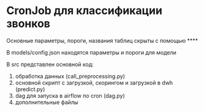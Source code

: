 # CronJob для классификации звонков

Основные параметры, пороги, названия таблиц скрыты с помощью ****

В models/config.json находятся параметры и пороги для модели

В src представлен основной код:

1) обработка данных (call_preprocessing.py)
2) основной скрипт с загрузкой, скорингом и загрузкой в dwh (predict.py)
3) dag для запуска в airflow по cron (dag.py)
4) дополнительные файлы   

